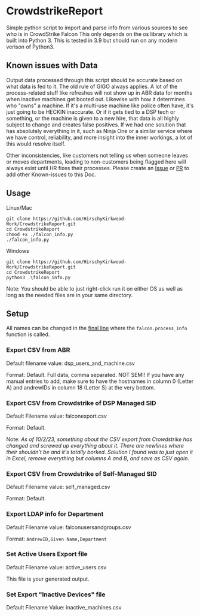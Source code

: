 # CrowdstrikeReport
Simple python script to import and parse info from various sources to see who is in CrowdStrike Falcon
This only depends on the os library which is built into Python 3. This is tested in 3.9 but should run on any modern verison of Python3.

## Known issues with Data

Output data processed through this script should be accurate based on what data is fed to it. The old rule of GIGO always applies. A lot of the process-related stuff like refreshes will not show up in ABR data for months when inactive machines get booted out. Likewise with how it determines who "owns" a machine. If it's a multi-use machine like police often have, it's just going to be HECKIN inaccurate. Or if it gets tied to a DSP tech or something, or the machine is given to a new hire, that data is all highly subject to change and creates false positives. If we had one solution that has absolutely everything in it, such as Ninja One or a similar service where we have control, reliability, and more insight into the inner workings, a lot of this would resolve itself. 

Other inconsistencies, like customers not telling us when someone leaves or moves departments, leading to non-customers being flagged here will always exist until HR fixes their processes.
Please create an [Issue](https://github.com/HirschyKirkwood-Work/CrowdstrikeReport/issues) or  [PR](https://github.com/HirschyKirkwood-Work/CrowdstrikeReport/pulls) to add other Known-issues to this Doc.


## Usage
Linux/Mac
```
git clone https://github.com/HirschyKirkwood-Work/CrowdstrikeReport.git
cd CrowdstrikeReport
chmod +x ./falcon_info.py
./falcon_info.py
```
Windows
```
git clone https://github.com/HirschyKirkwood-Work/CrowdstrikeReport.git
cd CrowdstrikeReport
python3 .\falcon_info.py
```
Note: You should be able to just right-click run it on either OS as well as long as the needed files are in your same directory.
## Setup
All names can be changed in the [final line](./falcon_info.py) where the `falcon.process_info` function is called.
### Export CSV from ABR
Default filename value: dsp_users_and_machine.csv

Format: Default. Full data, comma separated. NOT SEMI! If you have any manual entries to add, make sure to have the hostnames in column 0 (Letter A) and andrewIDs in column 18 (Letter S) at the very bottom.

### Export CSV from Crowdstrike of DSP Managed SID

Default Filename value: falconexport.csv

Format: Default.

Note: *As of 10/2/23, something about the CSV export from Crowdstrike has changed and screwed up everything about it. There are newlines where their shouldn't be and it's totally borked. Solution I found was to just open it in Excel, remove everything but columns A and B, and save as CSV again.*

### Export CSV from Crowdstrike of Self-Managed SID

Default Filename value: self_managed.csv

Format: Default.

### Export LDAP info for Department

Default Filename value: falconusersandgroups.csv

Format: `AndrewID,Given Name,Department`

### Set Active Users Export file

Default Filename value: active_users.csv

This file is your generated output.

### Set Export "Inactive Devices" file

Default Filename Value: inactive_machines.csv


